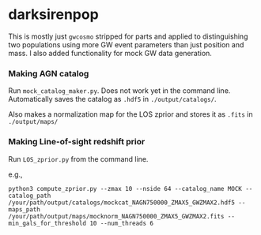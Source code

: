 # darksirenpop
This is mostly just `gwcosmo` stripped for parts and applied to distinguishing two populations using more GW event parameters than just position and mass. 
I also added functionality for mock GW data generation.

### Making AGN catalog
Run `mock_catalog_maker.py`. Does not work yet in the command line.
Automatically saves the catalog as `.hdf5` in `./output/catalogs/`.

Also makes a normalization map for the LOS zprior and stores it as
`.fits` in `./output/maps/`

### Making Line-of-sight redshift prior
Run `LOS_zprior.py` from the command line.

e.g.,

`python3 compute_zprior.py --zmax 10 --nside 64 --catalog_name MOCK --catalog_path /your/path/output/catalogs/mockcat_NAGN750000_ZMAX5_GWZMAX2.hdf5 --maps_path /your/path/output/maps/mocknorm_NAGN750000_ZMAX5_GWZMAX2.fits --min_gals_for_threshold 10 --num_threads 6`
